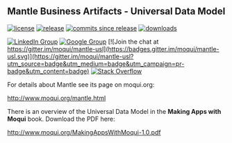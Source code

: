 ## Mantle Business Artifacts - Universal Data Model

[![license](http://img.shields.io/badge/license-CC0%201.0%20Universal-blue.svg)](https://github.com/moqui/mantle-udm/blob/master/LICENSE.md)
[![release](http://img.shields.io/github/release/moqui/mantle-udm.svg)](https://github.com/moqui/mantle-udm/releases)
[![commits since release](http://img.shields.io/github/commits-since/moqui/mantle-udm/v1.0.1.svg)](https://github.com/moqui/mantle-udm/commits/master)
[![downloads](http://img.shields.io/github/downloads/moqui/mantle-udm/total.svg)](https://github.com/moqui/mantle-udm/releases)

[![LinkedIn Group](https://img.shields.io/badge/linked%20in%20group-moqui-blue.svg)](https://www.linkedin.com/groups/4640689)
[![Google Group](https://img.shields.io/badge/google%20group-mantleba-blue.svg)](https://groups.google.com/d/forum/mantleba)
[![Join the chat at https://gitter.im/moqui/mantle-usl](https://badges.gitter.im/moqui/mantle-usl.svg)](https://gitter.im/moqui/mantle-usl?utm_source=badge&utm_medium=badge&utm_campaign=pr-badge&utm_content=badge)
[![Stack Overflow](https://img.shields.io/badge/stack%20overflow-moqui-blue.svg)](http://stackoverflow.com/questions/tagged/moqui)

For details about Mantle see its page on moqui.org:

<http://www.moqui.org/mantle.html>

There is an overview of the Universal Data Model in the **Making Apps with Moqui** book. Download the PDF here:

<http://www.moqui.org/MakingAppsWithMoqui-1.0.pdf>
